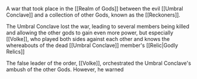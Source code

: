 A war that took place in the [[Realm of Gods]] between the evil [[Umbral Conclave]] and a collection of other Gods, known as the [[Reckoners]]. 

The Umbral Conclave lost the war, leading to several members being killed and allowing the other gods to gain even more power, but especially [[Volke]], who played both sides against each other and knows the whereabouts of the dead [[Umbral Conclave]] member's [[Relic|Godly Relics]]

The false leader of the order, [[Volke]], orchestrated the Umbral Conclave's ambush of the other Gods. However, he warned 
